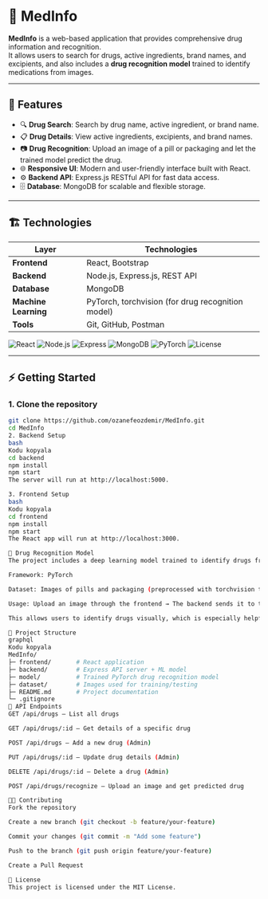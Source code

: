 # 🧬 MedInfo

**MedInfo** is a web-based application that provides comprehensive drug information and recognition.  
It allows users to search for drugs, active ingredients, brand names, and excipients, and also includes a **drug recognition model** trained to identify medications from images.

---

## 🚀 Features

- 🔍 **Drug Search**: Search by drug name, active ingredient, or brand name.  
- 📋 **Drug Details**: View active ingredients, excipients, and brand names.  
- 📷 **Drug Recognition**: Upload an image of a pill or packaging and let the trained model predict the drug.  
- 🌐 **Responsive UI**: Modern and user-friendly interface built with React.  
- ⚙️ **Backend API**: Express.js RESTful API for fast data access.  
- 🗄 **Database**: MongoDB for scalable and flexible storage.  

---

## 🏗 Technologies

| Layer | Technologies |
|-------|--------------|
| **Frontend** | React, Bootstrap |
| **Backend** | Node.js, Express.js, REST API |
| **Database** | MongoDB |
| **Machine Learning** | PyTorch, torchvision (for drug recognition model) |
| **Tools** | Git, GitHub, Postman |

![React](https://img.shields.io/badge/React-17.0.2-blue?logo=react)
![Node.js](https://img.shields.io/badge/Node.js-18-green?logo=node.js)
![Express](https://img.shields.io/badge/Express.js-4.18.2-black?logo=express)
![MongoDB](https://img.shields.io/badge/MongoDB-6.0.6-green?logo=mongodb)
![PyTorch](https://img.shields.io/badge/PyTorch-2.1-red?logo=pytorch)
![License](https://img.shields.io/badge/License-MIT-blue)

---

## ⚡ Getting Started

### 1. Clone the repository
```bash
git clone https://github.com/ozanefeozdemir/MedInfo.git
cd MedInfo
2. Backend Setup
bash
Kodu kopyala
cd backend
npm install
npm start
The server will run at http://localhost:5000.

3. Frontend Setup
bash
Kodu kopyala
cd frontend
npm install
npm start
The React app will run at http://localhost:3000.

🧠 Drug Recognition Model
The project includes a deep learning model trained to identify drugs from images.

Framework: PyTorch

Dataset: Images of pills and packaging (preprocessed with torchvision transforms)

Usage: Upload an image through the frontend → The backend sends it to the model → Model predicts the drug and returns details.

This allows users to identify drugs visually, which is especially helpful for pharmacists and healthcare providers.

📁 Project Structure
graphql
Kodu kopyala
MedInfo/
├─ frontend/       # React application
├─ backend/        # Express API server + ML model
├─ model/          # Trained PyTorch drug recognition model
├─ dataset/        # Images used for training/testing
├─ README.md       # Project documentation
└─ .gitignore
📝 API Endpoints
GET /api/drugs – List all drugs

GET /api/drugs/:id – Get details of a specific drug

POST /api/drugs – Add a new drug (Admin)

PUT /api/drugs/:id – Update drug details (Admin)

DELETE /api/drugs/:id – Delete a drug (Admin)

POST /api/drugs/recognize – Upload an image and get predicted drug

👨‍💻 Contributing
Fork the repository

Create a new branch (git checkout -b feature/your-feature)

Commit your changes (git commit -m "Add some feature")

Push to the branch (git push origin feature/your-feature)

Create a Pull Request

📄 License
This project is licensed under the MIT License.
